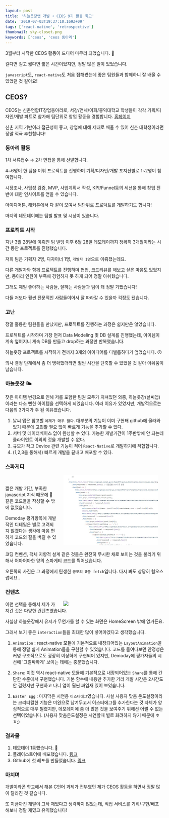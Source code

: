 ```yaml
---
layout: post
title: '하늘옷장앱 개발 + CEOS 9기 활동 회고'
date: '2019-07-03T19:37:10.169Z+09'
tags: ['react-native', 'retrospective']
thumbnail: sky-closet.png
keywords: ['ceos', 'ceos 동아리']
---
```


3월부터 시작한 CEOS 활동이 드디어 마무리 되었습니다. 🎉

길다면 길고 짧다면 짧은 시간이었지만, 정말 많은 일이 있었습니다.

`javascript`도, `react-native`도 처음 접해봤는데 좋은 팀원들과 함께하니 잘 배울 수 있었던 것 같아요!

## CEOS?

CEOS는 신촌연합IT창업동아리로, 서강/연세/이화/홍익대학교 학생들이 각각 기획/디자인/개발 파트로 참가해 팀단위로 창업 활동을 경험합니다. [홈페이지](https://www.ceos.or.kr/)

신촌 지역 기반이라 접근성이 좋고, 창업에 대해 제대로 배울 수 있어 신촌 대학생이라면 정말 적극 추천합니다!

### 동아리 활동

1차 서류접수 → 2차 면접을 통해 선발합니다.

4~6명이 한 팀을 이뤄 프로젝트를 진행하며 기획/디자인/개발 포지션별로 1~2명이 참여합니다.

시장조사, 사업성 검증, MVP, 사업계획서 작성, KPI/Funnel등의 세션을 통해 창업 전반에 대한 인사이트를 얻을 수 있습니다.

아이디어톤, 해커톤에서 다 같이 모여서 팀단위로 프로덕트를 개발하기도 합니다!

마지막 데모데이에는 팀별 발표 및 시상이 있습니다.

### 프로젝트 시작

지난 3월 28일에 이뤄진 팀 빌딩 이후 6월 28일 데모데이까지 정확히 3개월이라는 시간 동안 프로젝트를 진행했습니다.

저희 팀은 기획자 2명, 디자이너 1명, `개발자 1명`으로 이뤄졌는데요.

다른 개발자와 함께 프로젝트를 진행하며 협업, 코드리뷰를 해보고 싶은 마음도 있었지만, 동아리 인원이 부족해 경험하지 못 하게 되어 정말 아쉬웠습니다.

그래도 제일 좋아하는 사람들, 잘하는 사람들과 팀이 돼 정말 기뻤습니다!

다들 저보다 훨씬 전문적인 사람들이어서 잘 따라갈 수 있을까 걱정도 됐습니다.

### 고난

정말 훌륭한 팀원들을 만났지만, 프로젝트를 진행하는 과정은 쉽지만은 않았습니다.

프로젝트를 시작하며 가장 먼저 Data Modeling 및 DB 설계를 진행했는데, 아이템이 계속 엎어지니 계속 DB를 만들고 drop하는 과정만 반복했습니다.

하늘옷장 프로젝트를 시작하기 전까지 3개의 아이디어를 디벨롭하다가 엎었습니다. 😥

의사 결정 단계에서 좀 더 명확했더라면 훨씬 시간을 단축할 수 있었을 것 같아 아쉬움이 남습니다.

### 하늘옷장 🌤

잦은 아이템 변경으로 인해 저를 포함한 팀원 모두가 지쳐있던 와중, 하늘옷장(날씨앱)이라는 다소 뻔한 아이템을 선택하게 되었습니다. 여러 이유가 있었지만, 개발적으로는 다음의 3가지가 주 된 이유였습니다.

1. 날씨 앱은 참고할 `예제가 매우 많다`. 대부분의 기능이 이미 구현돼 github에 올라와 있기 때문에 고민할 필요 없이 빠르게 기능을 추가할 수 있다.
2. 서버 및 데이터베이스 없이 완성할 수 있다. 가능한 개발기간이 1주반밖에 안 되는데 클라이언트 이외의 것을 개발할 수 없다.
3. 규모가 작고 Device 관련 기능이 적어 `React-Native`로 개발하기에 적합합니다.
4. (1,2,3을 통해서) 빠르게 개발을 끝내고 배포할 수 있다.

### 스파게티

<img src="trash.jpg" style="width:300px; margin-left: 20px;"  align="right" hspace="20">

<br>

짧은 개발 기간, 부족한 javascript 지식 때문에 💩 같은 코드들을 작성할 수 밖에 없었습니다.

Demoday 평가항목에 개발적인 디테일은 별로 고려되지 않겠다는 생각에 마음 편하게 코드의 질을 버릴 수 있었습니다.

코딩 컨벤션, 객체 지향적 설계 같은 것들은 완전히 무시한 채로 보이는 것을 불리기 위해서 어마어마한 양의 스파게티 코드를 찍어냈습니다.

오른쪽의 사진은 그 과정에서 탄생한 `공포의 8중 fetch`입니다. 다시 봐도 상당히 혐오스럽네요..

### 컨텐츠

<img src="trash2.gif" style="width:300px; margin-left: 20px;" align="right" hspace="20">

이런 선택을 통해서 제가 가져간 것은 다양한 컨텐츠였습니다.

사실상 하늘옷장에서 유저가 무언가를 할 수 있는 화면은 HomeScreen 밖에 없거든요.

그래서 보기 좋은 `interaction`들을 최대한 많이 넣어야겠다고 생각했습니다.

1. `Animation` : react-native 모듈에 기본적으로 내장되어있는 `LayoutAnimation`을 통해 정말 쉽게 Animation들을 구현할 수 있었습니다. 코드를 들여다보면 안정성은 커녕 구조적으로도 굉장히 이상하게 구현되어 있지만, Demoday에 평가자들의 시선에 '그럴싸하게' 보이는 데에는 충분했습니다.

2. `Share`: 이것 역시 react-native 모듈에 기본적으로 내장되어있는 `Share`를 통해 간단한 수준에서 구현했습니다. 기본 함수에 내용만 추가한 거라 개발 시간은 2시간도 안 걸렸지만 구현하고 나니 앱이 훨씬 짜임새 있어 보였습니다.

3. `Easter Egg` : 마지막은 시연용 `이스터에그`였습니다. 사실 사용자 맞춤 온도설정이라는 크리티컬한 기능은 미완으로 남겨두고서 이스터에그를 추가한다는 것 자체가 양심적으로 매우 찔렸지만, 데모데이에 좀 더 많은 것을 보여주기 위해선 어쩔 수 없는 선택이었습니다. (사용자 맞춤온도설정은 시연할때 별로 화려하지 않기 때문에 ㅎㅎ;)

### 결과물

1. 데모데이 1등했습니다. 🥇
2. 플레이스토어에 배포했습니다. [링크](https://play.google.com/store/apps/details?id=com.skycloset)
3. Github에 첫 레포를 만들었습니다. [링크](https://github.com/greatSumini/skycloset_cli)

### 마치며

개발이라곤 학교에서 해본 C언어 과제가 전부였던 제가 CEOS 활동을 하면서 정말 많이 달라진 것 같습니다.

또 지금까진 개발이 그닥 재밌다고 생각하지 않았는데, 직접 서비스를 기획/구현/배포 해보니 정말 재밌고 유익했습니다!

